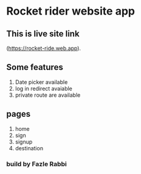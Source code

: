 # Rocket rider website app

## This is live site link  
(https://rocket-ride.web.app).

## Some features
1. Date picker available
2. log in redirect avaiable
3. private route are available

## pages
1. home
2. sign
3. signup
4. destination


### build by Fazle Rabbi